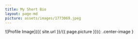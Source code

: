 ```yaml
---
title: My Short Bio
layout: page-md
picture: assets/images/1773069.jpeg
---
```

![Profile Image]({{ site.url }}/{{ page.picture }}){: .center-image }

